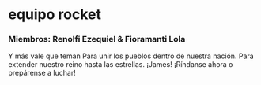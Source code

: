 # equipo rocket
### Miembros: Renolfi Ezequiel & Fioramanti Lola

Y más vale que teman
Para unir los pueblos dentro de nuestra nación.
Para extender nuestro reino hasta las estrellas.
¡James!
¡Ríndanse ahora o prepárense a luchar!
